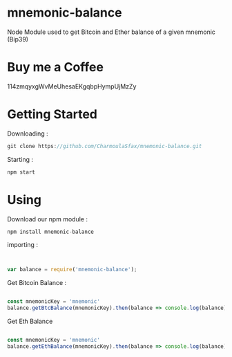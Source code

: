 # mnemonic-balance
Node Module used to get Bitcoin and Ether balance of a given mnemonic (Bip39)
# Buy me a Coffee
114zmqyxgWvMeUhesaEKgqbpHympUjMzZy
# Getting Started
Downloading :
```js
git clone https://github.com/CharmoulaSfax/mnemonic-balance.git
```
Starting : 
```js
npm start
```
# Using
Download our npm module :
```js
npm install mnemonic-balance
```
importing :
```js


var balance = require('mnemonic-balance');

```
Get Bitcoin Balance :
```js

const mnemonicKey = 'mnemonic'
balance.getBtcBalance(mnemonicKey).then(balance => console.log(balance))
```
Get Eth Balance 
```js

const mnemonicKey = 'mnemonic'
balance.getEthBalance(mnemonicKey).then(balance => console.log(balance))
```

